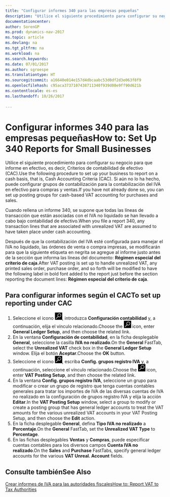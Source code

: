 ```yaml
---
title: "Configurar informes 340 para las empresas pequeñas"
description: "Utilice el siguiente procedimiento para configurar su negocio para que informe en efectivo, es decir, Criterios de contabilidad de efectivo (CAC). Si aún no lo ha hecho, puede configurar grupos de contabilización para la contabilización del IVA en efectivo para compras y ventas."
documentationcenter: 
author: SorenGP
ms.prod: dynamics-nav-2017
ms.topic: article
ms.devlang: na
ms.tgt_pltfrm: na
ms.workload: na
ms.search.keywords: 
ms.date: 07/01/2017
ms.author: sgroespe
ms.translationtype: HT
ms.sourcegitcommit: a16640e014e157d4dbcaabc53d0df2d3e063f8f9
ms.openlocfilehash: c95aca3737107438711340f939d08e9ff90d621b
ms.contentlocale: es-es
ms.lasthandoff: 10/26/2017

---
```

# <a name="how-to-set-up-340-reports-for-small-businesses"></a><span data-ttu-id="d3c76-104">Configurar informes 340 para las empresas pequeñas</span><span class="sxs-lookup"><span data-stu-id="d3c76-104">How to: Set Up 340 Reports for Small Businesses</span></span>
<span data-ttu-id="d3c76-105">Utilice el siguiente procedimiento para configurar su negocio para que informe en efectivo, es decir, Criterios de contabilidad de efectivo (CAC).</span><span class="sxs-lookup"><span data-stu-id="d3c76-105">Use the following procedure to set up your business to report on a cash basis, that is, Cash Accounting Criteria (CAC).</span></span> <span data-ttu-id="d3c76-106">Si aún no lo ha hecho, puede configurar grupos de contabilización para la contabilización del IVA en efectivo para compras y ventas.</span><span class="sxs-lookup"><span data-stu-id="d3c76-106">If you have not already done so, you can set up posting groups for cash-based VAT accounting for purchases and sales.</span></span>  

<span data-ttu-id="d3c76-107">Cuando rellena un informe 340, se supone que todas las líneas de transacción que están asociadas con el IVA no liquidado se han llevado a cabo bajo contabilidad de efectivo.</span><span class="sxs-lookup"><span data-stu-id="d3c76-107">When you file a report 340, any transaction lines that are associated with unrealized VAT are assumed to have taken place under cash accounting.</span></span>  

<span data-ttu-id="d3c76-108">Después de que la contabilización del IVA esté configurada para manejar el IVA no liquidado, las órdenes de venta o compra impresas, se modificarán para que la siguiente etiqueta en negrita se agregue al informe justo antes de la sección que informa las líneas del documento: **Régimen especial del criterio de caja**.</span><span class="sxs-lookup"><span data-stu-id="d3c76-108">After VAT posting is set up to handle unrealized VAT, any printed sales order, purchase order, and so forth will be modified to have the following label in bold font added to the report just before the section reporting the document lines: **Régimen especial del criterio de caja**.</span></span>  

## <a name="to-set-up-reporting-under-cac"></a><span data-ttu-id="d3c76-109">Para configurar informes según el CAC</span><span class="sxs-lookup"><span data-stu-id="d3c76-109">To set up reporting under CAC</span></span>  

1.  <span data-ttu-id="d3c76-110">Seleccione el icono ![Buscar página o informe](../../media/ui-search/search_small.png "icono Buscar página o informe"), introduzca **Configuración contabilidad** y, a continuación, elija el vínculo relacionado.</span><span class="sxs-lookup"><span data-stu-id="d3c76-110">Choose the ![Search for Page or Report](../../media/ui-search/search_small.png "Search for Page or Report icon") icon, enter **General Ledger Setup**, and then choose the related link.</span></span>  
2.  <span data-ttu-id="d3c76-111">En la ventana **Configuración de contabilidad**, en la ficha desplegable **General**, seleccione la casilla **IVA no realizado**.</span><span class="sxs-lookup"><span data-stu-id="d3c76-111">On the **General** FastTab, select the **Unrealized VAT** check box in the **General Ledger Setup** window.</span></span> <span data-ttu-id="d3c76-112">Elija el botón **Aceptar**.</span><span class="sxs-lookup"><span data-stu-id="d3c76-112">Choose the **OK** button.</span></span>  
3.  <span data-ttu-id="d3c76-113">Seleccione el icono ![Buscar página o informe](../../media/ui-search/search_small.png "icono Buscar página o informe"), escriba **Config. grupos registro IVA** y, a continuación, seleccione el vínculo relacionado.</span><span class="sxs-lookup"><span data-stu-id="d3c76-113">Choose the ![Search for Page or Report](../../media/ui-search/search_small.png "Search for Page or Report icon") icon, enter **VAT Posting Setup**, and then choose the related link.</span></span>  
4.  <span data-ttu-id="d3c76-114">En la ventana **Config. grupos registro IVA**, seleccione un grupo para modificar o crear un grupo de registro que tenga cuentas contables generales para tratar los importes de IVA de las diversas cuentas de IVA no realizado en la configuración de grupos registro IVA y elija la acción **Editar**.</span><span class="sxs-lookup"><span data-stu-id="d3c76-114">In the **VAT Posting Setup** window, select a group to modify or create a posting group that has general ledger accounts to treat the VAT amounts for the various unrealized VAT accounts in your VAT Posting Setup, and then choose the **Edit** action.</span></span>  
5.  <span data-ttu-id="d3c76-115">En la ficha desplegable **General**, defina **Tipo IVA no realizado** a **Porcentaje**.</span><span class="sxs-lookup"><span data-stu-id="d3c76-115">On the **General** FastTab, set the **Unrealized VAT Type** to **Percentage**.</span></span>  
6.  <span data-ttu-id="d3c76-116">En las fichas desplegables **Ventas** y **Compras**, puede especificar cuentas contables para los diversos campos **Cuenta IVA no realizado**.</span><span class="sxs-lookup"><span data-stu-id="d3c76-116">On the **Sales** and **Purchase** FastTabs, specify general ledger accounts for the various **VAT Unreal. Account** fields.</span></span>  

## <a name="see-also"></a><span data-ttu-id="d3c76-117">Consulte también</span><span class="sxs-lookup"><span data-stu-id="d3c76-117">See Also</span></span>  
[<span data-ttu-id="d3c76-118">Crear informes de IVA para las autoridades fiscales</span><span class="sxs-lookup"><span data-stu-id="d3c76-118">How to: Report VAT to Tax Authorities</span></span>](../../finance-how-report-vat.md)

